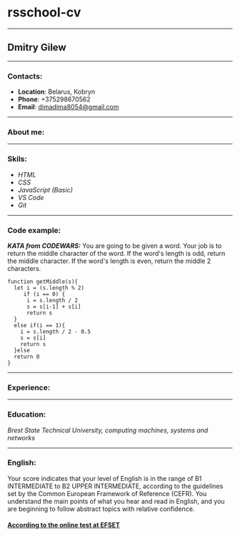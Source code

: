 # rsschool-cv
***
## Dmitry Gilew
---
### Contacts:
- **Location**: Belarus, Kobryn
- **Phone**: +375298670562
- **Email**: dimadima8054@gmail.com
***
### About me:
***
### Skils:
- *HTML*
- *CSS*
- *JavaScript (Basic)*
- *VS Code*
- *Git*
***
### Code example:
***KATA from CODEWARS:*** You are going to be given a word. Your job is to return the middle character of the word. If the word's length is odd, return the middle character. If the word's length is even, return the middle 2 characters.
```
function getMiddle(s){
  let i = (s.length % 2)
     if (i == 0) {
      i = s.length / 2  
      s = s[i-1] + s[i]
      return s
  }
  else if(i == 1){
    i = s.length / 2 - 0.5 
    s = s[i]  
    return s
  }else
  return 0
} 
```
***
### Experience:
***
### Education:
*Brest State Technical University, сomputing machines, systems and networks*
***
### English:
Your score indicates that your level of English is in the range of B1 INTERMEDIATE to B2 UPPER INTERMEDIATE, according to the guidelines set by the Common European Framework of Reference (CEFR).
You understand the main points of what you hear and read in English, and you are beginning to follow abstract topics with relative confidence.

#### [According to the online test at EFSET](https://www.efset.org/)